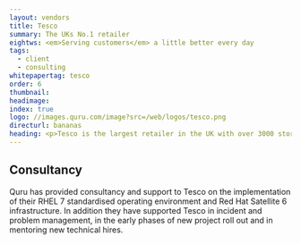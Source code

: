 ```yaml
---
layout: vendors
title: Tesco
summary: The UKs No.1 retailer
eightws: <em>Serving customers</em> a little better every day
tags:
  - client
  - consulting
whitepapertag: tesco
order: 6
thumbnail:
headimage:
index: true
logo: //images.quru.com/image?src=/web/logos/tesco.png
directurl: bananas
heading: <p>Tesco is the largest retailer in the UK with over 3000 stores, and a significant online presence. They serve 66 customers every second and their key goal is to ensure that each of those customers experiences better service on each visit. Quru has supported Tesco in building out their standardised operating environment and managing their Red Hat estate.</p>
---
```


## Consultancy

Quru has provided consultancy and support to Tesco on the implementation of their RHEL 7 standardised operating environment and Red Hat Satellite 6 infrastructure. In addition they have supported Tesco in incident and problem management, in the early phases of new project roll out and in mentoring new technical hires.
